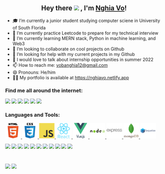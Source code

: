 <h2 align="center">
  Hey there <img src="https://media.giphy.com/media/hvRJCLFzcasrR4ia7z/giphy.gif" width="28"> ,
    I'm <a href="">Nghia Vo</a>! 
</h2>

- 🎓 I’m currently a junior student studying computer sciene in University of South Florida
- 🔭 I’m currently practice Leetcode to prepare for my technical interview
- 🌱 I’m currently learning MERN stack, Python in machine learning, and Web3
- 👯 I’m looking to collaborate on cool projects on Github
- 🤔 I’m looking for help with my current projects in my Github
- 💬 I would love to talk about internship opportunities in summer 2022
- 📫 How to reach me: vobanghia12@gmail.com
- 😄 Pronouns: He/him
- 👨‍💻 My portfolio is available at https://nghiavo.netlify.app

### Find me all around the internet:

<p align="left">
<a href ="https://www.linkedin.com/in/nghiavoo"><img src="https://github.com/ashutosh1919/ashutosh1919/blob/master/logos/linkedin.png" width="40"  /></a>
<a href="https://github.com/vobanghia12"><img src="https://github.com/ashutosh1919/ashutosh1919/blob/master/logos/github-logo.png" width="40"  /></a>
<a href="https://www.facebook.com/bo.ku.589/"><img src="https://github.com/ashutosh1919/ashutosh1919/blob/master/logos/facebook.png" width="40"  /></a>
<a href="mailto:vobanghia12@gmail.com"><img src="https://github.com/ashutosh1919/ashutosh1919/blob/master/logos/google-plus.png" width="40"  /></a>
<a href="https://twitter.com/VoNghia31309183"><img src="https://github.com/ashutosh1919/ashutosh1919/blob/master/logos/twitter.png" width="40"  /></a>
<a href="https://www.instagram.com/_nghiavo_/"><img src="https://github.com/ashutosh1919/ashutosh1919/blob/master/logos/instagram.png" width="40"  /></a>
</p>


<h3 align="left">Languages and Tools:</h3>
<p align="left"> <a href="https://www.w3.org/html/" target="_blank"> <img src="https://raw.githubusercontent.com/devicons/devicon/master/icons/html5/html5-original-wordmark.svg" alt="html5" width="50" height="50"/> </a>  <a href="https://www.w3schools.com/css/" target="_blank"> <img src="https://raw.githubusercontent.com/devicons/devicon/master/icons/css3/css3-original-wordmark.svg" alt="css3" width="50" height="50"/> </a> <a href="https://developer.mozilla.org/en-US/docs/Web/JavaScript" target="_blank"> <img src="https://raw.githubusercontent.com/devicons/devicon/master/icons/javascript/javascript-original.svg" alt="javascript" width="50" height="50"/> </a> <a href="https://reactjs.org/" target="_blank"> <img src="https://raw.githubusercontent.com/devicons/devicon/master/icons/react/react-original-wordmark.svg" alt="react" width="50" height="50"/> </a> <a href="https://vuejs.org/" target="_blank"> <img src="https://raw.githubusercontent.com/devicons/devicon/master/icons/vuejs/vuejs-original-wordmark.svg" alt="vue logo" width="50" height="50"/> </a>  
  <a href="https://nodejs.org" target="_blank"> <img src="https://raw.githubusercontent.com/devicons/devicon/master/icons/nodejs/nodejs-original-wordmark.svg" alt="nodejs" width="50" height="50"/> </a>  <a href="https://expressjs.com" target="_blank"> <img src="https://raw.githubusercontent.com/devicons/devicon/master/icons/express/express-original-wordmark.svg" alt="express" width="50" height="50"/> </a>
  <a href="https://www.mongodb.com/" target="_blank"> <img src="https://raw.githubusercontent.com/devicons/devicon/master/icons/mongodb/mongodb-original-wordmark.svg" alt="sequelize" width="50" height="50"/> </a> <a href="https://sequelize.org/" target="_blank"> <img src="https://raw.githubusercontent.com/devicons/devicon/master/icons/sequelize/sequelize-original-wordmark.svg" alt="sequelize" width="50" height="50"/> </a> 
  
</p>
<code><img height="30" src="https://raw.githubusercontent.com/dereknguyen269/dereknguyen269/master/images/ruby.png"></code>
<code><img height="30" src="https://raw.githubusercontent.com/dereknguyen269/dereknguyen269/master/images/rails.png"></code>
<code><img height="30" src="https://raw.githubusercontent.com/dereknguyen269/dereknguyen269/master/images/go.png"></code>
<code><img height="30" src="https://raw.githubusercontent.com/dereknguyen269/dereknguyen269/master/images/elixir.png"></code>
<code><img height="30" src="https://raw.githubusercontent.com/dereknguyen269/dereknguyen269/master/images/postgresql.png"></code>
<code><img height="30" src="https://raw.githubusercontent.com/dereknguyen269/dereknguyen269/master/images/mysql.svg"></code>
<code><img height="30" src="https://raw.githubusercontent.com/dereknguyen269/dereknguyen269/master/images/redis.png"></code>
<code><img height="30" src="https://raw.githubusercontent.com/dereknguyen269/dereknguyen269/master/images/aws.png"></code>
<code><img height="30" src="https://raw.githubusercontent.com/dereknguyen269/dereknguyen269/master/images/gcloud.png"></code>
<code><img height="30" src="https://raw.githubusercontent.com/dereknguyen269/dereknguyen269/master/images/DigitalOcean.png"></code>
<code><img height="30" src="https://raw.githubusercontent.com/dereknguyen269/dereknguyen269/master/images/docker.png"></code>
</p>

<br>
<!-- stats -->
<p>
<img height= "170px" src="https://github-readme-stats.vercel.app/api?username=vobanghia12&show_icons=true&theme=tokyonight">
<img  src="https://github-readme-stats.vercel.app/api/top-langs/?username=vobanghia12&layout=compact&show_icons=true&theme=tokyonight">
</p>
